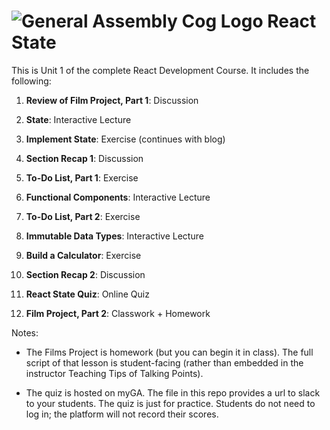 # ![General Assembly Cog Logo](https://ga-dash.s3.amazonaws.com/production/assets/logo-9f88ae6c9c3871690e33280fcf557f33.png) React State

This is Unit 1 of the complete React Development Course. It includes the following:

1) **Review of Film Project, Part 1**: Discussion

2) **State**: Interactive Lecture

3) **Implement State**: Exercise (continues with blog)

4) **Section Recap 1**: Discussion

5) **To-Do List, Part 1**: Exercise 

6) **Functional Components**: Interactive Lecture

7)  **To-Do List, Part 2**: Exercise 

8) **Immutable Data Types**: Interactive Lecture

9) **Build a Calculator**: Exercise

10) **Section Recap 2**: Discussion

11) **React State Quiz**: Online Quiz

12) **Film Project, Part 2**: Classwork + Homework

Notes:

- The Films Project is homework (but you can begin it in class). The full script of that lesson is student-facing (rather than embedded in the instructor Teaching Tips of Talking Points).

- The quiz is hosted on myGA. The file in this repo provides a url to slack to your students. The quiz is just for practice.  Students do not need to log in; the platform will not record their scores.



